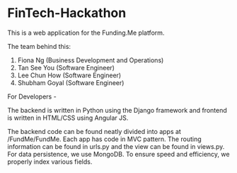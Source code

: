 # FinTech-Hackathon

This is a web application for the Funding.Me platform.

The team behind this:
1. Fiona Ng (Business Development and Operations)
2. Tan See You (Software Engineer)
3. Lee Chun How (Software Engineer)
4. Shubham Goyal (Software Engineer)

For Developers -

The backend is written in Python using the Django framework and frontend is written in HTML/CSS using Angular JS.

The backend code can be found neatly divided into apps at /FundMe/FundMe. Each app has code in MVC pattern. The routing information can be found in urls.py and the view can be found in views.py. For data persistence, we use MongoDB. To ensure speed and efficiency, we properly index various fields.
